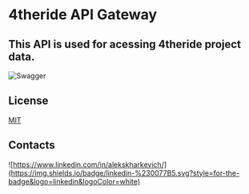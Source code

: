 
# 4theride API Gateway

## This API is used for acessing 4theride project data.

![Swagger](https://img.shields.io/badge/-Swagger-%23Clojure?style=for-the-badge&logo=swagger&logoColor=white)


## License

[MIT](https://choosealicense.com/licenses/mit/)

## Contacts

![https://www.linkedin.com/in/alekskharkevich/](https://img.shields.io/badge/linkedin-%230077B5.svg?style=for-the-badge&logo=linkedin&logoColor=white)

